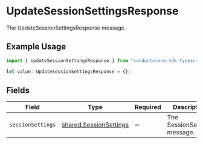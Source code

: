 # UpdateSessionSettingsResponse

The UpdateSessionSettingsResponse message.

## Example Usage

```typescript
import { UpdateSessionSettingsResponse } from "conductorone-sdk-typescript/sdk/models/shared";

let value: UpdateSessionSettingsResponse = {};
```

## Fields

| Field                                                                   | Type                                                                    | Required                                                                | Description                                                             |
| ----------------------------------------------------------------------- | ----------------------------------------------------------------------- | ----------------------------------------------------------------------- | ----------------------------------------------------------------------- |
| `sessionSettings`                                                       | [shared.SessionSettings](../../../sdk/models/shared/sessionsettings.md) | :heavy_minus_sign:                                                      | The SessionSettings message.                                            |